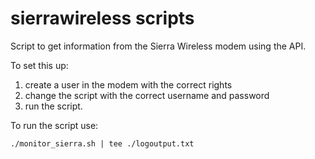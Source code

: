 # sierrawireless scripts

Script to get information from the Sierra Wireless modem using the API.

To set this up:
1. create a user in the modem with the correct rights
2. change the script with the correct username and password
3. run the script.

To run the script use:
```
./monitor_sierra.sh | tee ./logoutput.txt
```